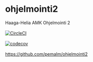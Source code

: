 # ohjelmointi2
Haaga-Helia AMK Ohjelmointi 2
<br><br>
[![CircleCI](https://circleci.com/gh/pemalm/ohjelmointi2.svg?style=svg)](https://circleci.com/gh/pemalm/oohjelmointi2)
<br><br>
[![codecov](https://codecov.io/gh/pemalm/ohjelmointi2/branch/master/graph/badge.svg)](https://codecov.io/gh/pemalm/ohjelmointi2)
<br><br>
https://github.com/pemalm/ohjelmointi2
